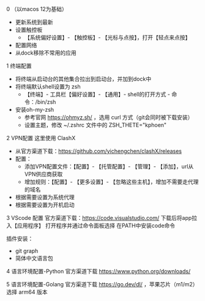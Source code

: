 0 （以macos 12为基础）
- 更新系统到最新
- 设置触控板
    - 【系统偏好设置】- 【触控板】- 【光标与点按】，打开【轻点来点按】
- 配置网络
- 从dock移除不常用的应用

1 终端配置
- 将终端从启动台的其他集合拉出到启动台，并加到dock中
- 将终端默认shell设置为 zsh
    - 【终端】- 工具栏【偏好设置】- 【通用】- shell的打开方式 - 命令：/bin/zsh
- 安装oh-my-zsh
    - 参考官网 https://ohmyz.sh/ ，选用 curl 方式（git会同时被下载安装）
    - 设置主题，修改 ~/.zshrc 文件中的 ZSH_THETE="kphoen"

2 VPN配置
这里使用 ClashX
- 从官方渠道下载：https://github.com/yichengchen/clashX/releases
- 配置：
    - 添加VPN配置文件：【配置】- 【托管配置】- 【管理】- 【添加】，url从VPN供应商获取
    - 增加规则：【配置】- 【更多设置】- 【忽略这些主机】，增加不需要走代理的域名
- 根据需要设置为系统代理
- 根据需要设置为开机启动

3 VScode 配置
官方渠道下载：https://code.visualstudio.com/
下载后将app拉入【应用程序】
打开程序并通过命令面板选择 在PATH中安装code命令

插件安装：
- git graph
- 简体中文语言包

4 语言环境配置-Python
官方渠道下载 https://www.python.org/downloads/

5 语言环境配置-Golang
官方渠道下载 https://go.dev/dl/ ，苹果芯片（m1/m2）选择 arm64 版本
